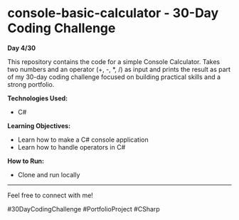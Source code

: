 # console-basic-calculator - 30-Day Coding Challenge

**Day 4/30**

This repository contains the code for a simple Console Calculator. Takes two numbers and an operator (+, -, *, /) as input and prints the result as part of my 30-day coding challenge focused on building practical skills and a strong portfolio.

**Technologies Used:**

* C#

**Learning Objectives:**

* Learn how to make a C# console application
* Learn how to handle operators in C#

**How to Run:**

* Clone and run locally

---

Feel free to connect with me!


#30DayCodingChallenge #PortfolioProject #CSharp
